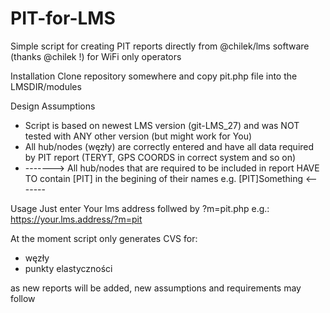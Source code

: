 # PIT-for-LMS
Simple script for creating PIT reports directly from @chilek/lms software (thanks @chilek !) for WiFi only operators

Installation
Clone repository somewhere and copy pit.php file into the LMSDIR/modules

Design Assumptions
- Script is based on newest LMS version (git-LMS_27) and was NOT tested with ANY other version (but might work for You)
- All hub/nodes (węzły) are correctly entered and have all data required by PIT report (TERYT, GPS COORDS in correct system and so on)
- -------> All hub/nodes that are required to be included in report HAVE TO contain [PIT] in the begining of their names e.g. [PIT]Something <-------

Usage
Just enter Your lms address follwed by ?m=pit.php e.g.:
https://your.lms.address/?m=pit

At the moment script only generates CVS for:
- węzły
- punkty elastyczności

as new reports will be added, new assumptions and requirements may follow
